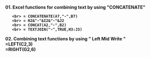 <b>01. Excel functions for combining text by using "CONCATENATE"

       <br> = CONCATENATE(A7,"-",B7) 
       <br> = H2&"-"&I2&"-"&J2 
       <br> = CONCAT(A2,"-",B2) 
       <br> = TEXTJOIN("-",TRUE,H3:J3) 

<b>02. Combining text functions by using " Left Mid Write " 
       <br> =LEFT(C2,3) 
       <br> =RIGHT(G2,6)
       <br> 
